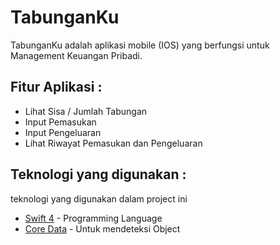 # TabunganKu
TabunganKu adalah aplikasi mobile (IOS) yang berfungsi untuk Management Keuangan Pribadi.

## Fitur Aplikasi :
* Lihat Sisa / Jumlah Tabungan
* Input Pemasukan
* Input Pengeluaran
* Lihat Riwayat Pemasukan dan Pengeluaran

## Teknologi yang digunakan : 
teknologi yang digunakan dalam project ini
* [Swift 4](https://swift.org/about/) - Programming Language
* [Core Data](https://developer.apple.com/documentation/coredata) - Untuk mendeteksi Object

